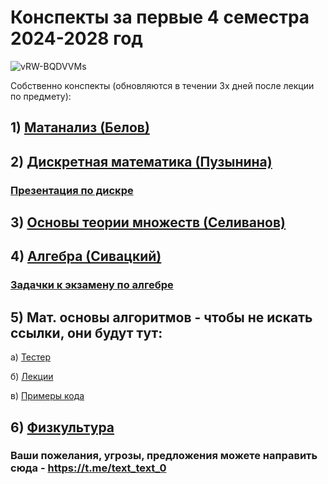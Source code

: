 # Конспекты за первые 4 семестра 2024-2028 год
![vRW-BQDVVMs](https://github.com/user-attachments/assets/9ebe1081-d2ff-4129-98f5-816c3dca3ed6)


Собственно конспекты (обновляются в течении 3х дней после лекции по предмету):
## 1) [Матанализ (Белов)](https://github.com/MCS-Latex-profile/conspects/blob/main/Matan.pdf)
## 2) [Дискретная математика (Пузынина)](https://github.com/MCS-Latex-profile/conspects/blob/main/Discr_math.pdf)
### [Презентация по дискре](https://github.com/MCS-Latex-profile/conspects/blob/main/%D0%94%D0%B8%D1%81%D0%BA%D1%80%D0%B5%D1%82%D0%BD%D0%B0%D1%8F%20%D0%BC%D0%B0%D1%82%D0%B5%D0%BC%D0%B0%D1%82%D0%B8%D0%BA%D0%B0%20%D0%BB%D0%B5%D0%BA%D1%86%D0%B8%D0%B8%20(1).pdf)
## 3) [Основы теории множеств (Селиванов)](https://github.com/vseliv/Sets-2024-1)
## 4) [Алгебра (Сивацкий)](https://github.com/MCS-Latex-profile/conspects/blob/main/Algebra.pdf)

### [Задачки к экзамену по алгебре](https://github.com/MCS-Latex-profile/conspects/blob/main/Algebra_tasks.pdf)

## 5) Мат. основы алгоритмов - чтобы не искать ссылки, они будут тут: 

  а) [Тестер](https://tsweb.ru/t/)
  
  б) [Лекции](https://tsweb.ru/spbsu/bachelor-2024/)

  в) [Примеры кода](https://tsweb.ru/spbsu/bachelor-2024/240917_b24/)

## 6) [Физкультура](https://timetable.spbu.ru/Events/PhysTraining)

### Ваши пожелания, угрозы, предложения можете направить сюда - https://t.me/text_text_0
